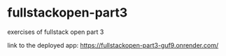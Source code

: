# fullstackopen-part3
exercises of fullstack open part 3

link to the deployed app: https://fullstackopen-part3-guf9.onrender.com/